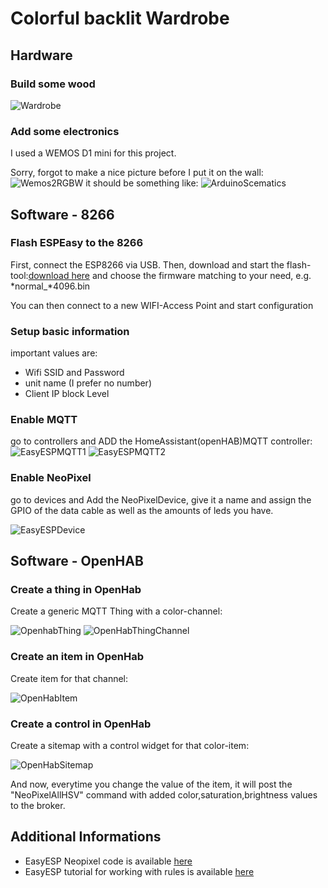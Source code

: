 # Colorful backlit Wardrobe

## Hardware

### Build some wood

![Wardrobe](2020-08-24-23-55-45.png)

### Add some electronics

I used a WEMOS D1 mini for this project.

Sorry, forgot to make a nice picture before I put it on the wall:
![Wemos2RGBW](2020-08-24-23-52-13.png)
it should be something like:
![ArduinoScematics](2020-08-24-23-54-59.png)

## Software - 8266

### Flash ESPEasy to the 8266

First, connect the ESP8266 via USB. Then, download and start the flash-tool:[download here](https://github.com/letscontrolit/ESPEasy/releases)
and choose the firmware matching to your need, e.g. *normal_*4096.bin

You can then connect to a new WIFI-Access Point and start configuration

### Setup basic information

important values are:

- Wifi SSID and Password
- unit name (I prefer no number)
- Client IP block Level

### Enable MQTT

go to controllers and ADD the HomeAssistant(openHAB)MQTT controller:
![EasyESPMQTT1](2020-08-24-23-46-52.png)
![EasyESPMQTT2](2020-08-24-23-47-28.png)

### Enable NeoPixel

go to devices and Add the NeoPixelDevice, give it a name and assign the GPIO of the data cable as well as the amounts of leds you have.

![EasyESPDevice](2020-08-24-23-50-03.png)

## Software - OpenHAB

### Create a thing in OpenHab

Create a generic MQTT Thing with a color-channel:

![OpenhabThing](2020-08-24-23-39-21.png)
![OpenHabThingChannel](2020-08-25-00-16-34.png)

### Create an item in OpenHab

Create item for that channel:

![OpenHabItem](2020-08-24-23-41-13.png)

### Create a control in OpenHab

Create a sitemap with a control widget for that color-item:

![OpenHabSitemap](2020-08-24-23-41-52.png)

And now, everytime you change the value of the item, it will post the "NeoPixelAllHSV" command with added color,saturation,brightness values to the broker.

## Additional Informations

- EasyESP Neopixel code is available [here](https://github.com/letscontrolit/ESPEasy/blob/mega/src/_P038_NeoPixel.ino)
- EasyESP tutorial for working with rules is available [here](https://www.letscontrolit.com/wiki/index.php/Tutorial_Rules)
